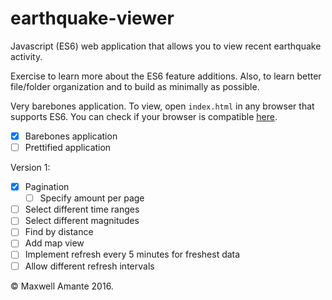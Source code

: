 # earthquake-viewer
Javascript (ES6) web application that allows you to view recent earthquake activity.

Exercise to learn more about the ES6 feature additions. Also, to learn better
file/folder organization and to build as minimally as possible.

Very barebones application. To view, open `index.html` in any browser that
supports ES6. You can check if your browser is compatible [here](https://kangax.github.io/compat-table/es6/).

- [x] Barebones application
- [ ] Prettified application

Version 1:
- [x] Pagination
  - [ ] Specify amount per page
- [ ] Select different time ranges
- [ ] Select different magnitudes
- [ ] Find by distance
- [ ] Add map view
- [ ] Implement refresh every 5 minutes for freshest data
- [ ] Allow different refresh intervals

&copy; Maxwell Amante 2016.
